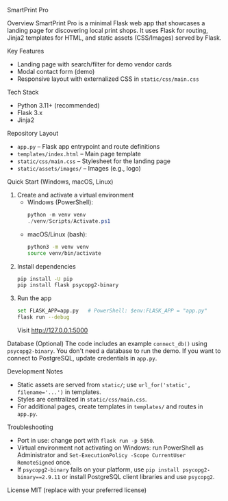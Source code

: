 SmartPrint Pro

Overview
SmartPrint Pro is a minimal Flask web app that showcases a landing page for discovering local print shops. It uses Flask for routing, Jinja2 templates for HTML, and static assets (CSS/Images) served by Flask.

Key Features
- Landing page with search/filter for demo vendor cards
- Modal contact form (demo)
- Responsive layout with externalized CSS in `static/css/main.css`

Tech Stack
- Python 3.11+ (recommended)
- Flask 3.x
- Jinja2

Repository Layout
- `app.py` – Flask app entrypoint and route definitions
- `templates/index.html` – Main page template
- `static/css/main.css` – Stylesheet for the landing page
- `static/assets/images/` – Images (e.g., logo)

Quick Start (Windows, macOS, Linux)
1) Create and activate a virtual environment
   - Windows (PowerShell):
     ```powershell
     python -m venv venv
     ./venv/Scripts/Activate.ps1
     ```
   - macOS/Linux (bash):
     ```bash
     python3 -m venv venv
     source venv/bin/activate
     ```
2) Install dependencies
   ```bash
   pip install -U pip
   pip install flask psycopg2-binary
   ```
3) Run the app
   ```bash
   set FLASK_APP=app.py   # PowerShell: $env:FLASK_APP = "app.py"
   flask run --debug
   ```
   Visit http://127.0.0.1:5000

Database (Optional)
The code includes an example `connect_db()` using `psycopg2-binary`. You don't need a database to run the demo. If you want to connect to PostgreSQL, update credentials in `app.py`.

Development Notes
- Static assets are served from `static/`; use `url_for('static', filename='...')` in templates.
- Styles are centralized in `static/css/main.css`.
- For additional pages, create templates in `templates/` and routes in `app.py`.

Troubleshooting
- Port in use: change port with `flask run -p 5050`.
- Virtual environment not activating on Windows: run PowerShell as Administrator and `Set-ExecutionPolicy -Scope CurrentUser RemoteSigned` once.
- If `psycopg2-binary` fails on your platform, use `pip install psycopg2-binary==2.9.11` or install PostgreSQL client libraries and use `psycopg2`.

License
MIT (replace with your preferred license)


